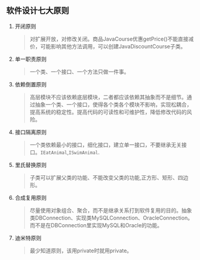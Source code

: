 ## 软件设计七大原则

1. 开闭原则

   > 对扩展开放，对修改关闭。商品JavaCourse优惠getPrice()不能直接减价，可能影响其他方法调用，可以创建JavaDiscountCourse子类。

2. 单一职责原则

   > 一个类、一个接口、一个方法只做一件事。

3. 依赖倒置原则

   > 高层模块不应该依赖底层模块，二者都应该依赖其抽象而不是细节。通过抽象一个类、一个接口，使得各个类各个模块不影响，实现松耦合，提高系统的稳定性。提高代码的可读性和可维护性，降低修改代码的风险。

4. 接口隔离原则

   > 一个类依赖最小的接口，细化接口，建立单一接口，不要继承无关接口。`IEatAnimal`,`ISwimAnimal`.

5. 里氏替换原则

   > 子类可以扩展父类的功能、不能改变父类的功能,正方形、矩形、四边形。

6. 合成复用原则

   >尽量使用对象组合、聚合，而不是继承关系打到软件复用的目的。抽象类DBConnection、实现类MySQLConnection、OracleConnection。而不是在DBConnection里实现MySQL和Oracle的功能。

7. 迪米特原则

   > 最少知道原则，该用private时就用private。
